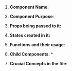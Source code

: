 1. **Component Name**: 

2. **Component Purpose**:

3. **Props being passed to it:**

4. **States created in it:**

5. **Functions and their usage**:


6. **Child Components**:
   * 
   
7. **Crucial Concepts in the file**:


